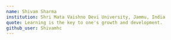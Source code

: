 ```yaml
---
name: Shivam Sharma
institution: Shri Mata Vaishno Devi University, Jammu, India
quote: Learning is the key to one's growth and development.
github_user: Shivamhc
---
```

